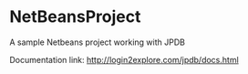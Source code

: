 # NetBeansProject
A sample Netbeans project working with JPDB

Documentation link: http://login2explore.com/jpdb/docs.html
